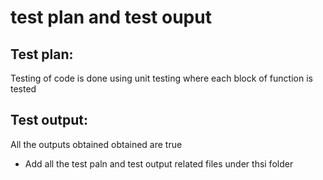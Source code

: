 # test plan and test ouput
Test plan:
---------
Testing of code is done using unit testing
where each block of function is tested 


Test output:
-------------

All the outputs obtained obtained are true
* Add all the test paln and test output related files under thsi folder

